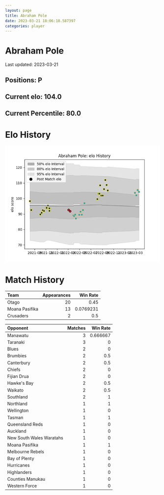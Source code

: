 ```yaml
---  
layout: page  
title: Abraham Pole  
date: 2023-03-21 18:06:18.587397  
categories: player  
---
```

# Abraham Pole


Last updated: 2023-03-21
## Positions: P

## Current elo: 104.0

## Current Percentile: 80.0

# Elo History


![elo history](history_AbrahamPole.png)
# Match History


| Team           |   Appearances |   Win Rate |
|:---------------|--------------:|-----------:|
| Otago          |            20 |  0.45      |
| Moana Pasifika |            13 |  0.0769231 |
| Crusaders      |             2 |  0.5       |

| Opponent                 |   Matches |   Win Rate |
|:-------------------------|----------:|-----------:|
| Manawatu                 |         3 |   0.666667 |
| Taranaki                 |         3 |   0        |
| Blues                    |         2 |   0        |
| Brumbies                 |         2 |   0.5      |
| Canterbury               |         2 |   0.5      |
| Chiefs                   |         2 |   0        |
| Fijian Drua              |         2 |   0        |
| Hawke's Bay              |         2 |   0.5      |
| Waikato                  |         2 |   0.5      |
| Southland                |         2 |   1        |
| Northland                |         1 |   1        |
| Wellington               |         1 |   0        |
| Tasman                   |         1 |   1        |
| Queensland Reds          |         1 |   0        |
| Auckland                 |         1 |   0        |
| New South Wales Waratahs |         1 |   0        |
| Moana Pasifika           |         1 |   1        |
| Melbourne Rebels         |         1 |   0        |
| Bay of Plenty            |         1 |   0        |
| Hurricanes               |         1 |   0        |
| Highlanders              |         1 |   0        |
| Counties Manukau         |         1 |   0        |
| Western Force            |         1 |   0        |